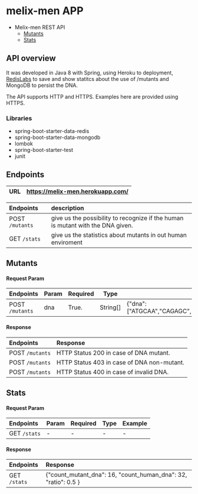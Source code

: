 # melix-men APP

- Melix-men REST API
    - [Mutants](#mutants)
    - [Stats](#stats)

## API overview

It was developed in Java 8 with Spring, using Heroku to deployment, [RedisLabs](https://app.redislabs.com/#/bdbs) to save and show statitcs about the use of /mutants and MongoDB to persist the DNA.

The API supports HTTP and HTTPS. Examples here are provided using HTTPS.

### Libraries

- spring-boot-starter-data-redis
- spring-boot-starter-data-mongodb
- lombok
- spring-boot-starter-test
- junit

## Endpoints

| URL   | https://melix-men.herokuapp.com/  |
|:------|:----------------------------------|

| Endpoints      | description                                                                    | 
|:---------------|:-------------------------------------------------------------------------------|
| POST `/mutants`     | give us the possibility to recognize if the human is mutant with the DNA given.|
| GET  `/stats`       | give us the statistics about mutants in out human enviroment                   | 

## Mutants

#### Request Param

| Endpoints      | Param | Required | Type    | Example                                                          | 
|:---------------|:------|----------|---------|------------------------------------------------------------------|
| POST `/mutants`| dna   | True.    | String[]| {"dna": ["ATGCAA","CAGAGC","TTTTAT","AGAGGG","GCGTGA","TCACTG"]} |

#### Response

| Endpoints      | Response                                                 | 
|:---------------|:---------------------------------------------------------|
| POST `/mutants`| HTTP Status 200 in case of DNA mutant.    | 
| POST `/mutants`| HTTP Status 403 in case of DNA non-mutant.|
| POST `/mutants`| HTTP Status 400 in case of invalid DNA.                  |

## Stats

#### Request Param

| Endpoints      | Param | Required | Type    | Example                                                          | 
|:---------------|:------|----------|---------|------------------------------------------------------------------|
| GET `/stats`  | -   | -    |- | - |

#### Response

| Endpoints      | Response                                                 | 
|:---------------|:---------------------------------------------------------|
| GET `/stats`| {"count_mutant_dna": 16, "count_human_dna": 32, "ratio": 0.5 }    | 
